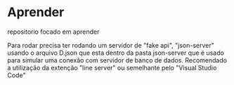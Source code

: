# Aprender
repositorio focado em aprender

  Para rodar precisa ter rodando um servidor de "fake api", "json-server" usando o arquivo D.json que esta dentro da pasta json-server que é usado para simular uma conexão com servidor de banco de dados.
  Recomendado a utilização da extenção "line server" ou semelhante pelo "Visual Studio Code"
